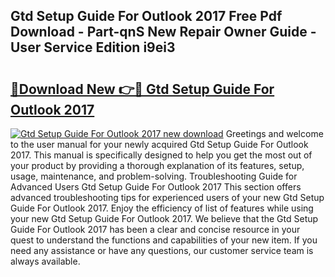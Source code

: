 ## Gtd Setup Guide For Outlook 2017 Free Pdf Download - Part-qnS New Repair Owner Guide - User Service Edition i9ei3

# <h2><a href="http://bc52941.oget.top/?id=Gtd+Setup+Guide+For+Outlook+2017">🔗Download New 👉🔴 Gtd Setup Guide For Outlook 2017</a></h2>

[![Gtd Setup Guide For Outlook 2017 new download](https://i.imgur.com/5g1atiW.png)](http://bc52941.oget.top/?id=Gtd+Setup+Guide+For+Outlook+2017)
Greetings and welcome to the user manual for your newly acquired Gtd Setup Guide For Outlook 2017. This manual is specifically designed to help you get the most out of your product by providing a thorough explanation of its features, setup, usage, maintenance, and problem-solving. Troubleshooting Guide for Advanced Users Gtd Setup Guide For Outlook 2017 This section offers advanced troubleshooting tips for experienced users of your new Gtd Setup Guide For Outlook 2017. Enjoy the efficiency of list of features while using your new Gtd Setup Guide For Outlook 2017. We believe that the Gtd Setup Guide For Outlook 2017 has been a clear and concise resource in your quest to understand the functions and capabilities of your new item. If you need any assistance or have any questions, our customer service team is always available.
